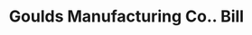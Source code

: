 ---
doi: 10.7916/D89G6ZW5
date_other: '1900'
date_other_textual: '1900'
form: printed ephemera
genre:
- Invoices
name:
- Goulds Manufacturing Co.
object_in_context_url: https://biggert.cul.columbia.edu/items/view/ave_biggert_01198
subject_hierarchical_geographic:
- Seneca Falls, New York, United States
subject_name:
- Goulds Manufacturing Co.
title: Goulds Manufacturing Co.. Bill
sort_title: Goulds Manufacturing Co.. Bill
call_number: ave_biggert_01198
coordinates:
- 42.90861111111111,-76.79805555555555
pid: ave_biggert_01198
identifiers: ave_biggert_01198
thumbnail: https://derivativo-2.library.columbia.edu/iiif/2/ldpd:343416/full/!256,256/0/native.jpg
permalink: "/biggert/ave_biggert_01198/"
layout: iiif-image-page
---